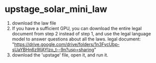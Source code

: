 # upstage_solar_mini_law
1. download the law file
2. If you have a sufficient GPU, you can download the entire legal document from step 2 instead of step 1, and use the legal language model to answer questions about all the laws.
legal document: "https://drive.google.com/drive/folders/1n3FycUbp-sUaYBHn6z9lIAYlzo_t--9n?usp=sharing"
4. download the 'upstage' file, open it, and run it.
